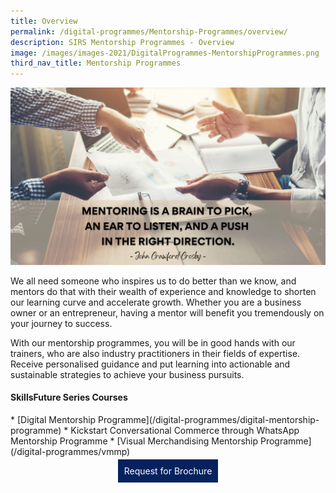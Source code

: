 ```yaml
---
title: Overview
permalink: /digital-programmes/Mentorship-Programmes/overview/
description: SIRS Mentorship Programmes - Overview
image: /images/images-2021/DigitalProgrammes-MentorshipProgrammes.png
third_nav_title: Mentorship Programmes
---
```

![SIRS Mentorship Programmes](/images/images-2021/DigitalProgrammes-MentorshipProgrammes.png)

We all need someone who inspires us to do better than we know, and mentors do that with their wealth of experience and knowledge to shorten our learning curve and accelerate growth. Whether you are a business owner or an entrepreneur, having a mentor will benefit you tremendously on your journey to success. 

With our mentorship programmes, you will be in good hands with our trainers, who are also industry practitioners in their fields of expertise. Receive personalised guidance and put learning into actionable and sustainable strategies to achieve your business pursuits. 

<h4>SkillsFuture Series Courses</h4>
* [Digital Mentorship Programme](/digital-programmes/digital-mentorship-programme)
* Kickstart Conversational Commerce through WhatsApp Mentorship Programme
* [Visual Merchandising Mentorship Programme](/digital-programmes/vmmp)
    
<center><a href="https://form.gov.sg/631169e5a71dde00130a7f1e" style="background-color:#06225e; border:white; color:white; padding: 10px 10px; text-align:center; display:inline-block; margin: 4px 2px; cursor:pointer;text-decoration:none;">Request for Brochure</a></center>